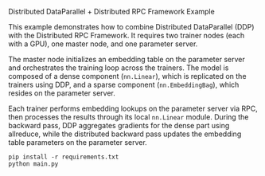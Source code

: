 Distributed DataParallel + Distributed RPC Framework Example

This example demonstrates how to combine Distributed DataParallel (DDP) with the Distributed RPC Framework. It requires two trainer nodes (each with a GPU), one master node, and one parameter server.

The master node initializes an embedding table on the parameter server and orchestrates the training loop across the trainers. The model is composed of a dense component (`nn.Linear`), which is replicated on the trainers using DDP, and a sparse component (`nn.EmbeddingBag`), which resides on the parameter server.

Each trainer performs embedding lookups on the parameter server via RPC, then processes the results through its local `nn.Linear` module. During the backward pass, DDP aggregates gradients for the dense part using allreduce, while the distributed backward pass updates the embedding table parameters on the parameter server.


```
pip install -r requirements.txt
python main.py
```
